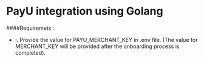 # PayU integration using Golang 

####Requiremets : 
 
* i.  Provide the value for PAYU_MERCHANT_KEY in .env file. (The value for MERCHANT_KEY will be provided after the onboarding process is completed).
      
     
  



  
    